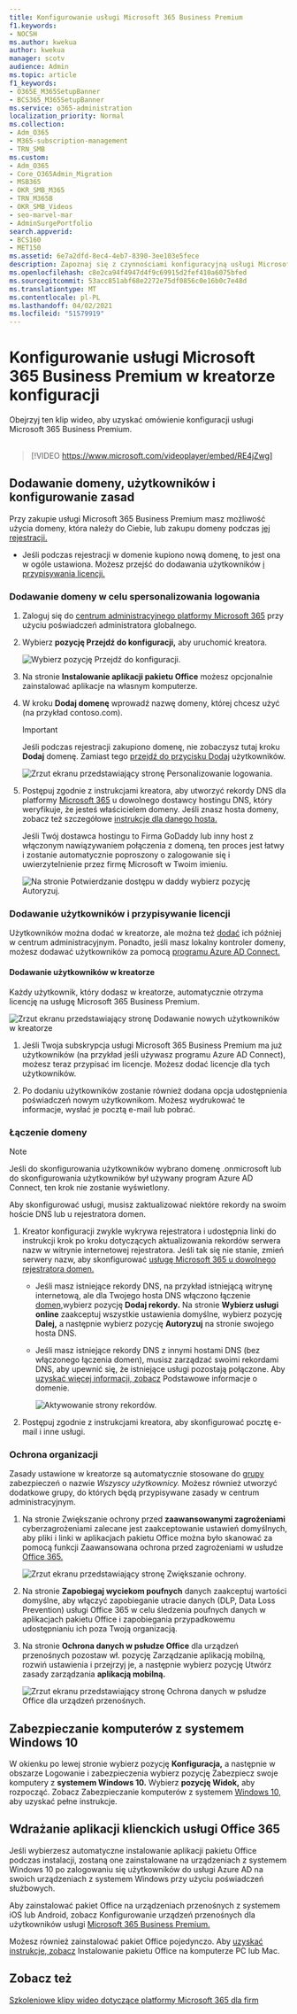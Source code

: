 ```yaml
---
title: Konfigurowanie usługi Microsoft 365 Business Premium
f1.keywords:
- NOCSH
ms.author: kwekua
author: kwekua
manager: scotv
audience: Admin
ms.topic: article
f1_keywords:
- O365E_M365SetupBanner
- BCS365_M365SetupBanner
ms.service: o365-administration
localization_priority: Normal
ms.collection:
- Adm_O365
- M365-subscription-management
- TRN_SMB
ms.custom:
- Adm_O365
- Core_O365Admin_Migration
- MSB365
- OKR_SMB_M365
- TRN_M365B
- OKR_SMB_Videos
- seo-marvel-mar
- AdminSurgePortfolio
search.appverid:
- BCS160
- MET150
ms.assetid: 6e7a2dfd-8ec4-4eb7-8390-3ee103e5fece
description: Zapoznaj się z czynnościami konfiguracyjną usługi Microsoft 365 Business Premium, w tym dodawaniem domeny i użytkowników, konfigurowaniem zasad zabezpieczeń i nie tylko.
ms.openlocfilehash: c8e2ca94f4947d4f9c69915d2fef410a6075bfed
ms.sourcegitcommit: 53acc851abf68e2272e75df0856c0e16b0c7e48d
ms.translationtype: MT
ms.contentlocale: pl-PL
ms.lasthandoff: 04/02/2021
ms.locfileid: "51579919"
---
```

# <a name="set-up-microsoft-365-business-premium-in-the-setup-wizard"></a>Konfigurowanie usługi Microsoft 365 Business Premium w kreatorze konfiguracji

Obejrzyj ten klip wideo, aby uzyskać omówienie konfiguracji usługi Microsoft 365 Business Premium.<br><br>

> [!VIDEO https://www.microsoft.com/videoplayer/embed/RE4jZwg] 

## <a name="add-your-domain-users-and-set-up-policies"></a>Dodawanie domeny, użytkowników i konfigurowanie zasad

Przy zakupie usługi Microsoft 365 Business Premium masz możliwość użycia domeny, która należy do Ciebie, lub zakupu domeny podczas [jej rejestracji.](sign-up.md)

- Jeśli podczas rejestracji w domenie kupiono nową domenę, to jest ona w ogóle ustawiona. Możesz przejść do dodawania użytkowników [i przypisywania licencji.](#add-users-and-assign-licenses)

### <a name="add-your-domain-to-personalize-sign-in"></a>Dodawanie domeny w celu spersonalizowania logowania

1. Zaloguj się do [centrum administracyjnego platformy Microsoft 365](https://admin.microsoft.com) przy użyciu poświadczeń administratora globalnego. 

2. Wybierz **pozycję Przejdź do konfiguracji,** aby uruchomić kreatora.

    ![Wybierz pozycję Przejdź do konfiguracji.](../media/gotosetupinadmincenter.png)

3. Na stronie **Instalowanie aplikacji pakietu Office** możesz opcjonalnie zainstalować aplikacje na własnym komputerze.
    
4. W kroku **Dodaj domenę** wprowadź nazwę domeny, której chcesz użyć (na przykład contoso.com).

    > [!IMPORTANT]
    > Jeśli podczas rejestracji zakupiono domenę, nie zobaczysz tutaj kroku **Dodaj** domenę. Zamiast tego [przejdź do przycisku Dodaj](#add-users-and-assign-licenses) użytkowników.

    ![Zrzut ekranu przedstawiający stronę Personalizowanie logowania.](../media/adddomain.png)

    
4. Postępuj zgodnie z instrukcjami kreatora, aby utworzyć rekordy DNS dla platformy [Microsoft 365](/office365/admin/get-help-with-domains/create-dns-records-at-any-dns-hosting-provider) u dowolnego dostawcy hostingu DNS, który weryfikuje, że jesteś właścicielem domeny. Jeśli znasz hosta domeny, zobacz też szczegółowe [instrukcje dla danego hosta.](/office365/admin/get-help-with-domains/set-up-your-domain-host-specific-instructions)

    Jeśli Twój dostawca hostingu to Firma [](/office365/admin/get-help-with-domains/domain-connect)GoDaddy lub inny host z włączonym nawiązywaniem połączenia z domeną, ten proces jest łatwy i zostanie automatycznie poproszony o zalogowanie się i uwierzytelnienie przez firmę Microsoft w Twoim imieniu.

    ![Na stronie Potwierdzanie dostępu w daddy wybierz pozycję Autoryzuj.](../media/godaddyauth.png)

### <a name="add-users-and-assign-licenses"></a>Dodawanie użytkowników i przypisywanie licencji

Użytkowników można dodać w kreatorze, ale można też [dodać](../admin/add-users/add-users.md) ich później w centrum administracyjnym. Ponadto, jeśli masz lokalny kontroler domeny, możesz dodawać użytkowników za pomocą [programu Azure AD Connect.](/azure/active-directory/hybrid/how-to-connect-install-express)

#### <a name="add-users-in-the-wizard"></a>Dodawanie użytkowników w kreatorze

Każdy użytkownik, który dodasz w kreatorze, automatycznie otrzyma licencję na usługę Microsoft 365 Business Premium.

![Zrzut ekranu przedstawiający stronę Dodawanie nowych użytkowników w kreatorze](../media/addnewuserspage.png)

1. Jeśli Twoja subskrypcja usługi Microsoft 365 Business Premium ma już użytkowników (na przykład jeśli używasz programu Azure AD Connect), możesz teraz przypisać im licencje. Możesz dodać licencje dla tych użytkowników.

2. Po dodaniu użytkowników zostanie również dodana opcja udostępnienia poświadczeń nowym użytkownikom. Możesz wydrukować te informacje, wysłać je pocztą e-mail lub pobrać.

### <a name="connect-your-domain"></a>Łączenie domeny

> [!NOTE]
> Jeśli do skonfigurowania użytkowników wybrano domenę .onmicrosoft lub do skonfigurowania użytkowników był używany program Azure AD Connect, ten krok nie zostanie wyświetlony.
  
Aby skonfigurować usługi, musisz zaktualizować niektóre rekordy na swoim hoście DNS lub u rejestratora domen.
  
1. Kreator konfiguracji zwykle wykrywa rejestratora i udostępnia linki do instrukcji krok po kroku dotyczących aktualizowania rekordów serwera nazw w witrynie internetowej rejestratora. Jeśli tak się nie stanie, zmień serwery nazw, aby skonfigurować [usługę Microsoft 365 u dowolnego rejestratora domen.](../admin/get-help-with-domains/change-nameservers-at-any-domain-registrar.md) 

    - Jeśli masz istniejące rekordy DNS, na przykład istniejącą witrynę internetową, ale dla Twojego hosta DNS włączono łączenie [domen,](/office365/admin/get-help-with-domains/domain-connect)wybierz pozycję **Dodaj rekordy.** Na stronie **Wybierz usługi online** zaakceptuj wszystkie ustawienia domyślne, wybierz pozycję **Dalej,** a następnie wybierz pozycję **Autoryzuj** na stronie swojego hosta DNS.
    - Jeśli masz istniejące rekordy DNS z innymi hostami DNS (bez włączonego łączenia domen), musisz zarządzać swoimi rekordami DNS, aby upewnić się, że istniejące usługi pozostają połączone. Aby [uzyskać więcej informacji, zobacz](/office365/admin/get-help-with-domains/dns-basics) Podstawowe informacje o domenie.

        ![Aktywowanie strony rekordów.](../media/activaterecords.png)

2. Postępuj zgodnie z instrukcjami kreatora, aby skonfigurować pocztę e-mail i inne usługi.

### <a name="protect-your-organization"></a>Ochrona organizacji 

Zasady ustawione w kreatorze są automatycznie stosowane do [grupy](/office365/admin/create-groups/compare-groups#security-groups) zabezpieczeń o nazwie *Wszyscy użytkownicy.* Możesz również utworzyć dodatkowe grupy, do których będą przypisywane zasady w centrum administracyjnym.

1. Na stronie Zwiększanie ochrony przed **zaawansowanymi zagrożeniami** cyberzagrożeniami zalecane jest zaakceptowanie ustawień domyślnych, aby pliki i linki w aplikacjach pakietu Office można było skanować za pomocą funkcji Zaawansowana ochrona przed zagrożeniami w usłudze [Office 365.](../security/office-365-security/defender-for-office-365.md)

    ![Zrzut ekranu przedstawiający stronę Zwiększanie ochrony.](../media/increasetreatprotection.png)


2. Na stronie **Zapobiegaj wyciekom poufnych** danych zaakceptuj wartości domyślne, aby włączyć zapobieganie utracie danych (DLP, Data Loss Prevention) usługi Office 365 w celu śledzenia poufnych danych w aplikacjach pakietu Office i zapobiegania przypadkowemu udostępnianiu ich poza Twoją organizacją.

3. Na stronie **Ochrona danych w psłudze Office** dla urządzeń przenośnych pozostaw wł. pozycję Zarządzanie aplikacją mobilną, rozwiń ustawienia i przejrzyj je, a następnie wybierz pozycję Utwórz zasady zarządzania **aplikacją mobilną.**

    ![Zrzut ekranu przedstawiający stronę Ochrona danych w psłudze Office dla urządzeń przenośnych.](../media/protectdatainmobile.png)


## <a name="secure-windows-10-pcs"></a>Zabezpieczanie komputerów z systemem Windows 10

W okienku po lewej stronie wybierz pozycję **Konfiguracja,** a następnie w obszarze Logowanie i zabezpieczenia wybierz pozycję Zabezpiecz swoje komputery z **systemem Windows 10.** Wybierz **pozycję Widok,** aby rozpocząć. Zobacz Zabezpieczanie komputerów z systemem [Windows 10,](secure-win-10-pcs.md) aby uzyskać pełne instrukcje.

## <a name="deploy-office-365-client-apps"></a>Wdrażanie aplikacji klienckich usługi Office 365

Jeśli wybierzesz automatyczne instalowanie aplikacji pakietu Office podczas instalacji, zostaną one zainstalowane na urządzeniach z systemem Windows 10 po zalogowaniu się użytkowników do usługi Azure AD na swoich urządzeniach z systemem Windows przy użyciu poświadczeń służbowych.

Aby zainstalować pakiet Office na urządzeniach przenośnych z systemem iOS lub Android, zobacz Konfigurowanie urządzeń przenośnych dla użytkowników usługi [Microsoft 365 Business Premium.](set-up-mobile-devices.md)

Możesz również zainstalować pakiet Office pojedynczo. Aby [uzyskać instrukcje, zobacz](https://support.microsoft.com/office/4414eaaf-0478-48be-9c42-23adc4716658) Instalowanie pakietu Office na komputerze PC lub Mac.

## <a name="see-also"></a>Zobacz też

[Szkoleniowe klipy wideo dotyczące platformy Microsoft 365 dla firm](https://support.microsoft.com/office/6ab4bbcd-79cf-4000-a0bd-d42ce4d12816)
